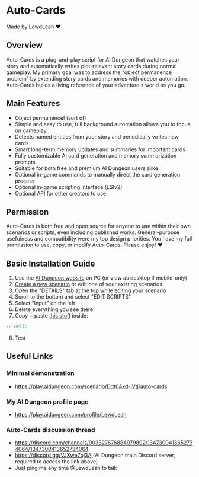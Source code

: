 # Auto-Cards
Made by LewdLeah ❤️
## Overview
Auto-Cards is a plug-and-play script for AI Dungeon that watches your story and automatically writes plot-relevant story cards during normal gameplay. My primary goal was to address the "object permanence problem" by extending story cards and memories with deeper automation. Auto-Cards builds a living reference of your adventure's world as you go.
## Main Features
- Object permanence! (sort of)
- Simple and easy to use, full background automation allows you to focus on gameplay
- Detects named entities from your story and periodically writes new cards
- Smart long-term memory updates and summaries for important cards
- Fully customizable AI card generation and memory summarization prompts
- Suitable for both free and premium AI Dungeon users alike
- Optional in-game commands to manually direct the card generation process
- Optional in-game scripting interface (LSIv2)
- Optional API for other creators to use
## Permission
Auto-Cards is both free and open source for anyone to use within their own scenarios or scripts, even including published works. General-purpose usefulness and compatibility were my top design priorities. You have my full permission to use, copy, or modify Auto-Cards. Please enjoy! ❤️
## Basic Installation Guide
1. Use the [AI Dungeon website](https://aidungeon.com/) on PC (or view as desktop if mobile-only)
2. [Create a new scenario](https://help.aidungeon.com/faq/what-are-scenarios) or edit one of your existing scenarios
3. Open the "DETAILS" tab at the top while editing your scenario
4. Scroll to the bottom and select "EDIT SCRIPTS"
5. Select "Input" on the left
6. Delete everything you see there
7. Copy + paste [this stuff](/input.js) inside:
```javascript
// Hello
```
8. Test
## Useful Links
### Minimal demonstration
- https://play.aidungeon.com/scenario/Ddt0Akd-lVtj/auto-cards
### My AI Dungeon profile page
- https://play.aidungeon.com/profile/LewdLeah
### Auto-Cards discussion thread
- https://discord.com/channels/903327676884979802/1347300413652734064/1347300413652734064
- https://discord.gg/VJXwe7bj3A (AI Dungeon main Discord server, required to access the link above)
- Just ping me any time @LewdLeah to talk
